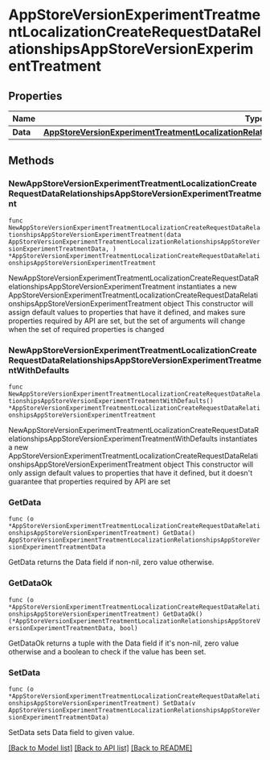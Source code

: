 # AppStoreVersionExperimentTreatmentLocalizationCreateRequestDataRelationshipsAppStoreVersionExperimentTreatment

## Properties

Name | Type | Description | Notes
------------ | ------------- | ------------- | -------------
**Data** | [**AppStoreVersionExperimentTreatmentLocalizationRelationshipsAppStoreVersionExperimentTreatmentData**](AppStoreVersionExperimentTreatmentLocalizationRelationshipsAppStoreVersionExperimentTreatmentData.md) |  | 

## Methods

### NewAppStoreVersionExperimentTreatmentLocalizationCreateRequestDataRelationshipsAppStoreVersionExperimentTreatment

`func NewAppStoreVersionExperimentTreatmentLocalizationCreateRequestDataRelationshipsAppStoreVersionExperimentTreatment(data AppStoreVersionExperimentTreatmentLocalizationRelationshipsAppStoreVersionExperimentTreatmentData, ) *AppStoreVersionExperimentTreatmentLocalizationCreateRequestDataRelationshipsAppStoreVersionExperimentTreatment`

NewAppStoreVersionExperimentTreatmentLocalizationCreateRequestDataRelationshipsAppStoreVersionExperimentTreatment instantiates a new AppStoreVersionExperimentTreatmentLocalizationCreateRequestDataRelationshipsAppStoreVersionExperimentTreatment object
This constructor will assign default values to properties that have it defined,
and makes sure properties required by API are set, but the set of arguments
will change when the set of required properties is changed

### NewAppStoreVersionExperimentTreatmentLocalizationCreateRequestDataRelationshipsAppStoreVersionExperimentTreatmentWithDefaults

`func NewAppStoreVersionExperimentTreatmentLocalizationCreateRequestDataRelationshipsAppStoreVersionExperimentTreatmentWithDefaults() *AppStoreVersionExperimentTreatmentLocalizationCreateRequestDataRelationshipsAppStoreVersionExperimentTreatment`

NewAppStoreVersionExperimentTreatmentLocalizationCreateRequestDataRelationshipsAppStoreVersionExperimentTreatmentWithDefaults instantiates a new AppStoreVersionExperimentTreatmentLocalizationCreateRequestDataRelationshipsAppStoreVersionExperimentTreatment object
This constructor will only assign default values to properties that have it defined,
but it doesn't guarantee that properties required by API are set

### GetData

`func (o *AppStoreVersionExperimentTreatmentLocalizationCreateRequestDataRelationshipsAppStoreVersionExperimentTreatment) GetData() AppStoreVersionExperimentTreatmentLocalizationRelationshipsAppStoreVersionExperimentTreatmentData`

GetData returns the Data field if non-nil, zero value otherwise.

### GetDataOk

`func (o *AppStoreVersionExperimentTreatmentLocalizationCreateRequestDataRelationshipsAppStoreVersionExperimentTreatment) GetDataOk() (*AppStoreVersionExperimentTreatmentLocalizationRelationshipsAppStoreVersionExperimentTreatmentData, bool)`

GetDataOk returns a tuple with the Data field if it's non-nil, zero value otherwise
and a boolean to check if the value has been set.

### SetData

`func (o *AppStoreVersionExperimentTreatmentLocalizationCreateRequestDataRelationshipsAppStoreVersionExperimentTreatment) SetData(v AppStoreVersionExperimentTreatmentLocalizationRelationshipsAppStoreVersionExperimentTreatmentData)`

SetData sets Data field to given value.



[[Back to Model list]](../README.md#documentation-for-models) [[Back to API list]](../README.md#documentation-for-api-endpoints) [[Back to README]](../README.md)



